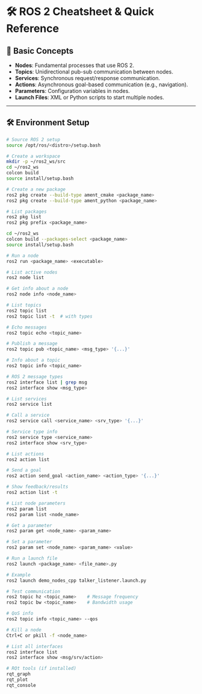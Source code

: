 # 🛠️ ROS 2 Cheatsheet & Quick Reference

## 🧱 Basic Concepts

- **Nodes**: Fundamental processes that use ROS 2.
- **Topics**: Unidirectional pub-sub communication between nodes.
- **Services**: Synchronous request/response communication.
- **Actions**: Asynchronous goal-based communication (e.g., navigation).
- **Parameters**: Configuration variables in nodes.
- **Launch Files**: XML or Python scripts to start multiple nodes.

---

## 🛠️ Environment Setup

```bash
# Source ROS 2 setup
source /opt/ros/<distro>/setup.bash

# Create a workspace
mkdir -p ~/ros2_ws/src
cd ~/ros2_ws
colcon build
source install/setup.bash

# Create a new package
ros2 pkg create --build-type ament_cmake <package_name>
ros2 pkg create --build-type ament_python <package_name>

# List packages
ros2 pkg list
ros2 pkg prefix <package_name>

cd ~/ros2_ws
colcon build --packages-select <package_name>
source install/setup.bash

# Run a node
ros2 run <package_name> <executable>

# List active nodes
ros2 node list

# Get info about a node
ros2 node info <node_name>

# List topics
ros2 topic list
ros2 topic list -t  # with types

# Echo messages
ros2 topic echo <topic_name>

# Publish a message
ros2 topic pub <topic_name> <msg_type> '{...}'

# Info about a topic
ros2 topic info <topic_name>

# ROS 2 message types
ros2 interface list | grep msg
ros2 interface show <msg_type>

# List services
ros2 service list

# Call a service
ros2 service call <service_name> <srv_type> '{...}'

# Service type info
ros2 service type <service_name>
ros2 interface show <srv_type>

# List actions
ros2 action list

# Send a goal
ros2 action send_goal <action_name> <action_type> '{...}'

# Show feedback/results
ros2 action list -t

# List node parameters
ros2 param list
ros2 param list <node_name>

# Get a parameter
ros2 param get <node_name> <param_name>

# Set a parameter
ros2 param set <node_name> <param_name> <value>

# Run a launch file
ros2 launch <package_name> <file_name>.py

# Example
ros2 launch demo_nodes_cpp talker_listener.launch.py

# Test communication
ros2 topic hz <topic_name>    # Message frequency
ros2 topic bw <topic_name>    # Bandwidth usage

# QoS info
ros2 topic info <topic_name> --qos

# Kill a node
Ctrl+C or pkill -f <node_name>

# List all interfaces
ros2 interface list
ros2 interface show <msg/srv/action>

# RQt tools (if installed)
rqt_graph
rqt_plot
rqt_console
